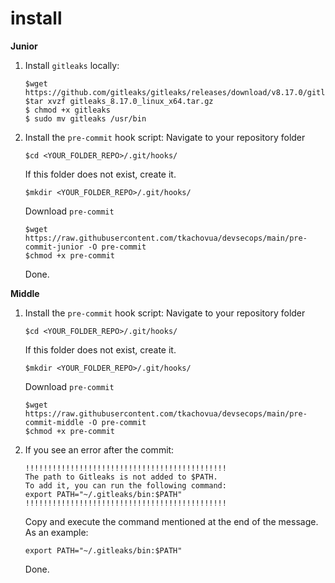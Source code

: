
# install

**Junior**

1. Install `gitleaks` locally:
   ```
   $wget https://github.com/gitleaks/gitleaks/releases/download/v8.17.0/gitleaks_8.17.0_linux_x64.tar.gz
   $tar xvzf gitleaks_8.17.0_linux_x64.tar.gz
   $ chmod +x gitleaks
   $ sudo mv gitleaks /usr/bin
   ```
   
2. Install the `pre-commit` hook script:
Navigate to your repository folder
   ```
   $cd <YOUR_FOLDER_REPO>/.git/hooks/
   ```
	If this folder does not exist, create it.
   ```
   $mkdir <YOUR_FOLDER_REPO>/.git/hooks/
   ```
	Download `pre-commit`
   ```
   $wget https://raw.githubusercontent.com/tkachovua/devsecops/main/pre-commit-junior -O pre-commit
   $chmod +x pre-commit
   ```
	Done.

**Middle**

1. Install the `pre-commit` hook script:
Navigate to your repository folder
   ```
   $cd <YOUR_FOLDER_REPO>/.git/hooks/
   ```
	If this folder does not exist, create it.
   ```
   $mkdir <YOUR_FOLDER_REPO>/.git/hooks/
   ```
	Download `pre-commit`
   ```
   $wget https://raw.githubusercontent.com/tkachovua/devsecops/main/pre-commit-middle -O pre-commit
   $chmod +x pre-commit
   ```
2. If you see an error after the commit:
	  ```
	!!!!!!!!!!!!!!!!!!!!!!!!!!!!!!!!!!!!!!!!!!!!!
	The path to Gitleaks is not added to $PATH.
	To add it, you can run the following command:
	export PATH="~/.gitleaks/bin:$PATH"
	!!!!!!!!!!!!!!!!!!!!!!!!!!!!!!!!!!!!!!!!!!!!! 
	 ```
	Copy and execute the command mentioned at the end of the message. As an example:	 
	```
	export PATH="~/.gitleaks/bin:$PATH"
	```
	Done.
